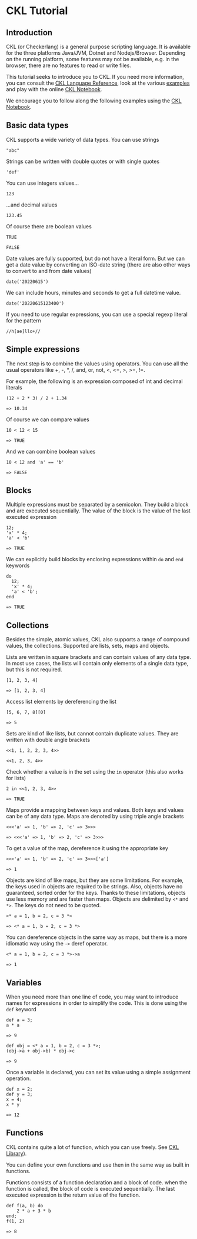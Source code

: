 # CKL Tutorial

## Introduction

CKL (or Checkerlang) is a general purpose scripting language. It
is available for the three platforms Java/JVM, Dotnet and
Nodejs/Browser. Depending on the running platform, some features
may not be available, e.g. in the browser, there are no features
to read or write files.

This tutorial seeks to introduce you to CKL. If you need more
information, you can consult the [CKL Language Reference](ckl-language.md),
look at the various [examples](../examples/) and play with the
online [CKL Notebook](https://www.checkerlang.ch/).

We encourage you to follow along the following examples using the
[CKL Notebook](https://www.checkerlang.ch/).

## Basic data types

CKL supports a wide variety of data types. You can use strings

```
"abc"
```

Strings can be written with double quotes or with single quotes

```
'def'
```

You can use integers values...

```
123
```

...and decimal values

```
123.45
```

Of course there are boolean values

```
TRUE
```

```
FALSE
```

Date values are fully supported, but do not have a literal form. But we can get a date value by converting an ISO-date string (there are also other ways to convert to and from date values)

```
date('20220615')
```

We can include hours, minutes and seconds to get a full datetime value.

```
date('20220615123400')
```

If you need to use regular expressions, you can use a special regexp literal for the pattern

```
//h[ae]llo+//
```

## Simple expressions

The next step is to combine the values using operators. You can use
all the usual operators like +, -, *, /, and, or, not, <, <=, >, >=, !=.

For example, the following is an expression composed of int and decimal
literals

```
(12 + 2 * 3) / 2 + 1.34
```

```
=> 10.34
```

Of course we can compare values

```
10 < 12 < 15
```

```
=> TRUE
```

And we can combine boolean values

```
10 < 12 and 'a' == 'b'
```

```
=> FALSE
```

## Blocks

Multiple expressions must be separated by a semicolon. They
build a block and are executed sequentially. The value of the
block is the value of the last executed expression

```
12;
'x' * 4;
'a' < 'b'
```

```
=> TRUE
```

We can explicitly build blocks by enclosing expressions within
`do` and `end` keywords

```
do
  12;
  'x' * 4;
  'a' < 'b';
end
```

```
=> TRUE
```

## Collections

Besides the simple, atomic values, CKL also supports a range of
compound values, the collections. Supported are lists, sets, maps
and objects.

Lists are written in square brackets and can contain values of
any data type. In most use cases, the lists will contain only
elements of a single data type, but this is not required.

```
[1, 2, 3, 4]
```

```
=> [1, 2, 3, 4]
```

Access list elements by dereferencing the list

```
[5, 6, 7, 8][0]
```

```
=> 5
```

Sets are kind of like lists, but cannot contain duplicate values.
They are written with double angle brackets

```
<<1, 1, 2, 2, 3, 4>>
```

```
<<1, 2, 3, 4>>
```

Check whether a value is in the set using the `in` operator (this also
works for lists)

```
2 in <<1, 2, 3, 4>>
```

```
=> TRUE
```

Maps provide a mapping between keys and values. Both keys and values
can be of any data type. Maps are denoted by using triple angle brackets

```
<<<'a' => 1, 'b' => 2, 'c' => 3>>>
```

```
=> <<<'a' => 1, 'b' => 2, 'c' => 3>>>
```

To get a value of the map, dereference it using the appropriate key

```
<<<'a' => 1, 'b' => 2, 'c' => 3>>>['a']
```

```
=> 1
```

Objects are kind of like maps, but they are some limitations. For
example, the keys used in objects are required to be strings. Also,
objects have no guaranteed, sorted order for the keys. Thanks to
these limitations, objects use less memory and are faster than maps.
Objects are delimited by `<*` and `*>`. The keys do not need to be quoted.

```
<* a = 1, b = 2, c = 3 *>
```

```
=> <* a = 1, b = 2, c = 3 *>
```

You can dereference objects in the same way as maps, but there is
a more idiomatic way using the `->` deref operator.

```
<* a = 1, b = 2, c = 3 *>->a
```

```
=> 1
```

## Variables

When you need more than one line of code, you may want to introduce
names for expressions in order to simplify the code. This is done
using the `def` keyword

```
def a = 3;
a * a
```

```
=> 9
```


```
def obj = <* a = 1, b = 2, c = 3 *>;
(obj->a + obj->b) * obj->c
```

```
=> 9
```

Once a variable is declared, you can set its value using a simple
assignment operation.

```
def x = 2;
def y = 3;
x = 4;
x * y
```

```
=> 12
```

## Functions

CKL contains quite a lot of function, which you can use freely.
See [CKL Library](ckl-library.md)).

You can define your own functions and use then in the same way
as built in functions.

Functions consists of a function declaration and a block of code.
when the function is called, the block of code is executed
sequentially. The last executed expression is the return value
of the function.

```
def f(a, b) do
    2 * a + 3 * b
end;
f(1, 2)
```

```
=> 8
```

